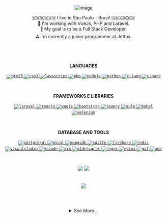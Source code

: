 <div align="center">
 
![image](https://media.tenor.com/mGgWY8RkgYMAAAAC/hello-world.gif)

🇧🇷🇧🇷🇧🇷 I live in São Paulo - Brazil 🇧🇷🇧🇷🇧🇷 <br>
🌱 I'm working with VueJs, PHP and Laravel.<br>
🎯 My goal is to be a Full Stack Developer.<br>
⛳ I'm currently a junior programmer at Jettax.<br>
 
 #
</div>
<br>
<p align="center"><b>LANGUAGES</b></p>
<div align="center">
   <a href="https://developer.mozilla.org/pt-BR/docs/Web/HTML" title="HTML5">
      <code><img src="https://skillicons.dev/icons?i=html" alt="html5" width="40" height="40"/></code>
   </a>
   <a href="https://developer.mozilla.org/pt-BR/docs/Web/CSS" title="CSS3">
      <code><img src="https://skillicons.dev/icons?i=css" alt="css3" width="40" height="40"/></code>
   </a>
   <a href="https://developer.mozilla.org/en-US/docs/Web/JavaScript" title="Javascript">
      <code><img src="https://skillicons.dev/icons?i=js" alt="Javascript" width="40" height="40"/></code>
   </a>
   <a href="https://www.php.net/" title="PHP">
      <code><img src="https://skillicons.dev/icons?i=php" alt="php" width="40" height="40"/></code>
   </a>
   <a href="https://nodejs.org" title="NodeJS">
      <code><img src="https://skillicons.dev/icons?i=nodejs" alt="nodejs" width="40" height="40"/></code>
   </a>
   <a href="https://www.python.org/" title="Python">
      <code><img src="https://skillicons.dev/icons?i=py" alt="python" width="40" height="40"/></code>
   </a>
   <a href="https://devdocs.io/c/" title="C-lang">
      <code><img src="https://skillicons.dev/icons?i=c" alt="c-lang" width="40" height="40"/></code>
   </a>
   <a href="https://learn.microsoft.com/en-us/dotnet/csharp/" title="CSharp">
      <code><img src="https://skillicons.dev/icons?i=cs" alt="csharp" width="40" height="40"/></code>
   </a>
</div>

<p>&nbsp;</p>

<p align="center"><b>FRAMEWORKS E LIBRARIES</b></p>
<div align="center">
   <a href="https://laravel.com/" title="Laravel">
      <code><img src="https://skillicons.dev/icons?i=laravel" alt="laravel" width="40" height="40"/></code>
   </a>
   <a href="https://pt-br.reactjs.org/" title="ReactJS">
      <code><img src="https://skillicons.dev/icons?i=react" alt="reacjs" width="40" height="40"/></code>
   </a>
   <a href="https://vuejs.org/" title="VueJS">
      <code><img src="https://skillicons.dev/icons?i=vue" alt="vuejs" width="40" height="40"/></code>
   </a>
   <a href="https://getbootstrap.com/" title="Bootstrap">
      <code><img src="https://skillicons.dev/icons?i=bootstrap" alt="bootstrap" width="40" height="40"/></code>
   </a>
   <a href="https://jquery.com/" title="jQuery">
      <code><img src="https://skillicons.dev/icons?i=jquery" alt="jquery" width="40" height="40"/></code>
   </a>
   <a href="https://gulpjs.com/" title="Gulp">
      <code><img src="https://skillicons.dev/icons?i=gulp" alt="gulp" width="40" height="40"/></code>
   </a>
   <a href="https://babeljs.io/" title="Babel">
      <code><img src="https://skillicons.dev/icons?i=babel" alt="babel" width="40" height="40"/></code>
   </a>
   <a href="https://www.selenium.dev/" title="Selenium">
      <code><img src="https://skillicons.dev/icons?i=selenium" alt="selenium" width="40" height="40"/></code>
   </a>
</div>

<p>&nbsp;</p>

<p align="center"><b>DATABASE AND TOOLS</b></p>
<div align="center">
   <a href="https://www.postgresql.org/" title="PostgreSQL">
      <code><img src="https://skillicons.dev/icons?i=postgres" alt="postgresql" width="40" height="40"/></code>
   </a>
   <a href="https://www.mysql.com/" title="MySql">
      <code><img src="https://skillicons.dev/icons?i=mysql" alt="mysql" width="40" height="40"/></code>
   </a>
   <a href="https://www.mongodb.com/" title="MongoDB">
      <code><img src="https://skillicons.dev/icons?i=mongodb" alt="mongodb" width="40" height="40"/></code>
   </a>
    <a href="https://www.sqlite.org/index.html" title="Sqlite3">
      <code><img src="https://skillicons.dev/icons?i=sqlite" alt="sqlite" width="40" height="40"/></code>
   </a>
   <a href="https://firebase.google.com" title="Firebase">
      <code><img src="https://skillicons.dev/icons?i=firebase" alt="firebase" width="40" height="40"/></code>
   </a>
   <a href="https://redis.io/" title="Redis">
      <code><img src="https://skillicons.dev/icons?i=redis" alt="redis" width="40" height="40"/></code>
   </a>
   <a href="https://visualstudio.microsoft.com/pt-br/downloads/" title="Visual Studio">
      <code><img src="https://skillicons.dev/icons?i=visualstudio" alt="visualstudio" width="40" height="40"/></code>
   </a>
   <a href="https://code.visualstudio.com/" title="VSCode">
      <code><img src="https://skillicons.dev/icons?i=vscode" alt="vscode" width="40" height="40"/></code>
   </a>
   <a href="https://www.vim.org/" title="Vim">
      <code><img src="https://skillicons.dev/icons?i=vim" alt="vim" width="40" height="40"/></code>
   </a>
   <a href="https://www.qt.io/product/ui-design-tools" title="qtDesigner">
      <code><img src="https://skillicons.dev/icons?i=qt" alt="qtdesigner" width="40" height="40"/></code>
   </a>
   <a href="https://regexr.com/" title="Regex">
      <code><img src="https://skillicons.dev/icons?i=regex" alt="regex" width="40" height="40"/></code>
   </a>
   <a href="https://www.nginx.com/" title="Nginx">
      <code><img src="https://skillicons.dev/icons?i=nginx" alt="nginx" width="40" height="40"/></code>
   </a>
   <a href="https://git-scm.com/" title="Git">
      <code><img src="https://skillicons.dev/icons?i=git" alt="git" width="40" height="40"/></code>
   </a>
   <a href="https://aws.amazon.com/pt/" title="AWS">
      <code><img src="https://skillicons.dev/icons?i=aws" alt="aws" width="40" height="40"/></code>
   </a>
</div>

<p>&nbsp;</p>

<div align="center">
  <div>
     <img height="180em" src="https://github-readme-stats.vercel.app/api?username=YoungC0DE&show_icons=true&theme=tokyonight&include_all_commits=true&count_private=true"/>
     <img height="180em" src="https://github-readme-stats.vercel.app/api/top-langs/?username=YoungC0DE&layout=compact&langs_count=7&theme=radical"/>
  </div>
   <br><br>
  <a href="https://github.com/YoungC0DE">
    <img align="center" src="https://github-profile-trophy.vercel.app/?username=YoungC0DE&theme=onedark&no-frame=false&row=1&&margin-w=10&no-bg=false"/>
  </a>
</div>

<p>&nbsp;</p>
  
##
  
<div align="center"> 
<details>
<summary>See More...</summary>
 
![Snake animation](https://github.com/YoungC0DE/YoungC0DE/blob/output/github-contribution-grid-snake.svg) 
 
[![GitHub Streak](https://github-readme-streak-stats.herokuapp.com?user=YoungC0DE&theme=dark)](https://git.io/streak-stats)

 ### Contact me in:
  <a href="https://www.linkedin.com/in/rafael-anjos-santos-b72b7b190" target="_blank"><img src="https://img.shields.io/badge/-LinkedIn-%230077B5?style=for-the-badge&logo=linkedin&logoColor=white" target="_blank"></a> 
 <a href="mailto:raphaelsantosajs@gmail.com?Subject=Friend%20from%20github&Body=Hello%20i%20liked%20your%20project..." target="_blank"><img src="https://img.shields.io/badge/-Gmail-%23ff4141?style=for-the-badge&logo=Gmail&logoColor=white" target="_blank"></a> 
 
</div>
